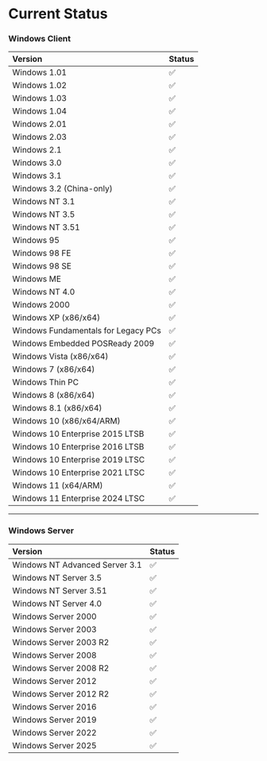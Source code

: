 # Current Status

### Windows Client

| Version | Status |
| :--- | :--- |
| Windows 1.01 | ✅ |
| Windows 1.02 | ✅ |
| Windows 1.03 | ✅ |
| Windows 1.04 | ✅ |
| Windows 2.01 | ✅ |
| Windows 2.03 | ✅ |
| Windows 2.1 | ✅ |
| Windows 3.0 | ✅ |
| Windows 3.1 | ✅ |
| Windows 3.2 (China-only) | ✅ |
| Windows NT 3.1 | ✅ |
| Windows NT 3.5 | ✅ |
| Windows NT 3.51 | ✅ |
| Windows 95 | ✅ |
| Windows 98 FE | ✅ |
| Windows 98 SE | ✅ |
| Windows ME | ✅ |
| Windows NT 4.0 | ✅ |
| Windows 2000 | ✅ |
| Windows XP (x86/x64) | ✅ |
| Windows Fundamentals for Legacy PCs | ✅ |
| Windows Embedded POSReady 2009 | ✅ |
| Windows Vista (x86/x64) | ✅ |
| Windows 7 (x86/x64) | ✅ |
| Windows Thin PC | ✅ |
| Windows 8 (x86/x64) | ✅ |
| Windows 8.1 (x86/x64) | ✅ |
| Windows 10 (x86/x64/ARM) | ✅ |
| Windows 10 Enterprise 2015 LTSB | ✅ |
| Windows 10 Enterprise 2016 LTSB | ✅ |
| Windows 10 Enterprise 2019 LTSC | ✅ |
| Windows 10 Enterprise 2021 LTSC | ✅ |
| Windows 11 (x64/ARM)| ✅ |
| Windows 11 Enterprise 2024 LTSC | ✅ |

***

### Windows Server

| Version | Status |
| :--- | :--- |
| Windows NT Advanced Server 3.1 | ✅ |
| Windows NT Server 3.5 | ✅ |
| Windows NT Server 3.51 | ✅ |
| Windows NT Server 4.0 | ✅ |
| Windows Server 2000 | ✅ |
| Windows Server 2003 | ✅ |
| Windows Server 2003 R2 | ✅ |
| Windows Server 2008 | ✅ |
| Windows Server 2008 R2 | ✅ |
| Windows Server 2012 | ✅ |
| Windows Server 2012 R2 | ✅ |
| Windows Server 2016 | ✅ |
| Windows Server 2019 | ✅ |
| Windows Server 2022 | ✅ |
| Windows Server 2025 | ✅ |